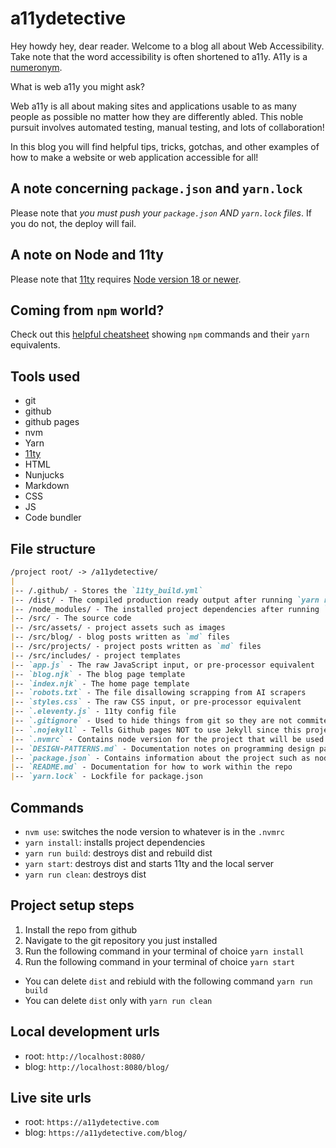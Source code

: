 # a11ydetective

Hey howdy hey, dear reader. Welcome to a blog all about Web Accessibility. Take note that the word accessibility is often shortened to a11y. A11y is a [numeronym](https://www.a11yproject.com/posts/a11y-and-other-numeronyms/).

What is web a11y you might ask?

Web a11y is all about making sites and applications usable to as many people as possible no matter how they are differently abled. This noble pursuit involves automated testing, manual testing, and lots of collaboration!

In this blog you will find helpful tips, tricks, gotchas, and other examples of how to make a website or web application accessible for all!

## A note concerning `package.json` and `yarn.lock`

Please note that *you must push your `package.json` AND `yarn.lock` files*. If you do not, the deploy will fail.

## A note on Node and 11ty

Please note that [11ty](https://www.11ty.dev/#quick-start) requires [Node version 18 or newer](https://nodejs.org/en/about/previous-releases).

## Coming from `npm` world?

Check out this [helpful cheatsheet](https://devhints.io/yarn) showing `npm` commands and their `yarn` equivalents.

## Tools used

- git
- github
- github pages
- nvm
- Yarn
- [11ty](https://11ty.dev/docs/)
- HTML
- Nunjucks
- Markdown
- CSS
- JS
- Code bundler

## File structure

```md
/project root/ -> /a11ydetective/
|
|-- /.github/ - Stores the `11ty_build.yml`
|-- /dist/ - The compiled production ready output after running `yarn run build`
|-- /node_modules/ - The installed project dependencies after running `yarn install`
|-- /src/ - The source code
|-- /src/assets/ - project assets such as images
|-- /src/blog/ - blog posts written as `md` files
|-- /src/projects/ - project posts written as `md` files
|-- /src/includes/ - project templates
|-- `app.js` - The raw JavaScript input, or pre-processor equivalent
|-- `blog.njk` - The blog page template
|-- `index.njk` - The home page template
|-- `robots.txt` - The file disallowing scrapping from AI scrapers
|-- `styles.css` - The raw CSS input, or pre-processor equivalent
|-- `.eleventy.js` - 11ty config file
|-- `.gitignore` - Used to hide things from git so they are not commited to the remote repo
|-- `.nojekyll` - Tells Github pages NOT to use Jekyll since this project will be using 11ty instead
|-- `.nvmrc` - Contains node version for the project that will be used when you run `nvm use`
|-- `DESIGN-PATTERNS.md` - Documentation notes on programming design patterns
|-- `package.json` - Contains information about the project such as node dependencies, build scripts, etc...
|-- `README.md` - Documentation for how to work within the repo
|-- `yarn.lock` - Lockfile for package.json
```

## Commands

- `nvm use`: switches the node version to whatever is in the `.nvmrc`
- `yarn install`: installs project dependencies
- `yarn run build`: destroys dist and rebuild dist
- `yarn start`: destroys dist and starts 11ty and the local server
- `yarn run clean`: destroys dist

## Project setup steps

1. Install the repo from github
2. Navigate to the git repository you just installed
3. Run the following command in your terminal of choice `yarn install`
4. Run the following command in your terminal of choice `yarn start`

- You can delete `dist` and rebiuld with the following command `yarn run build`
- You can delete `dist` only with `yarn run clean`

## Local development urls

- root: `http://localhost:8080/`
- blog: `http://localhost:8080/blog/`

## Live site urls

- root: `https://a11ydetective.com`
- blog: `https://a11ydetective.com/blog/`
